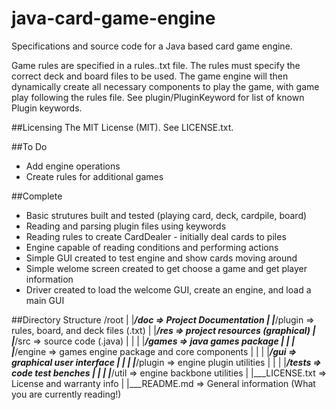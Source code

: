 # java-card-game-engine
Specifications and source code for a Java based card game engine.

Game rules are specified in a rules.<game>.txt file. The rules must specify the correct deck and board files to be used. The game engine will then dynamically create all necessary components to play the game, with game play following the rules file. See plugin/PluginKeyword for list of known Plugin keywords.

##Licensing
The MIT License (MIT). See LICENSE.txt.

##To Do
* Add engine operations
* Create rules for additional games

##Complete
* Basic strutures built and tested (playing card, deck, cardpile, board)
* Reading and parsing plugin files using keywords
* Reading rules to create CardDealer - initially deal cards to piles
* Engine capable of reading conditions and performing actions
* Simple GUI created to test engine and show cards moving around
* Simple welome screen created to get choose a game and get player information
* Driver created to load the welcome GUI, create an engine, and load a main GUI

##Directory Structure
	/root
	|
	|___/doc			=> Project Documentation
	|
	|___/plugin			=> rules, board, and deck files (.txt)
	|
	|___/res			=> project resources (graphical)
	|
	|___/src			=> source code (.java)
	|	|
	|	|___/games			=> java games package
	|		|
	|		|___/engine			=> games engine package and core components
	|			|
	|			|___/gui			=> graphical user interface
	|			|
	|			|___/plugin			=> engine plugin utilities
	|			|
	|			|___/tests			=> code test benches
	|			|
	|			|___/util			=> engine backbone utilities
	|
	|___LICENSE.txt		=> License and warranty info
	|
	|___README.md		=> General information (What you are currently reading!)

